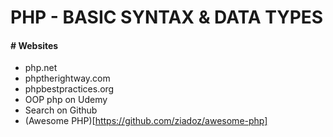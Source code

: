 # PHP - BASIC SYNTAX & DATA TYPES

#### # Websites

- php.net
- phptherightway.com
- phpbestpractices.org
- OOP php on Udemy
- Search on Github
- (Awesome PHP)[https://github.com/ziadoz/awesome-php]











